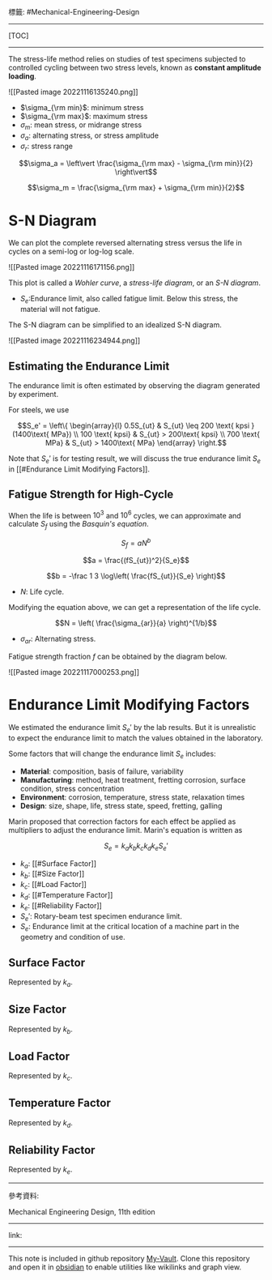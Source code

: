 標籤: #Mechanical-Engineering-Design 

---

[TOC]

---

The stress-life method relies on studies of test specimens subjected to controlled cycling between two stress levels, known as **constant amplitude loading**.

![[Pasted image 20221116135240.png]]

- $\sigma_{\rm min}$: minimum stress
- $\sigma_{\rm max}$: maximum stress
- $\sigma_{m}$: mean stress, or midrange stress
- $\sigma_a$: alternating stress, or stress amplitude
- $\sigma_r$: stress range

$$\sigma_a = \left\vert
	\frac{\sigma_{\rm max} - \sigma_{\rm min}}{2}
\right\vert$$

$$\sigma_m = \frac{\sigma_{\rm max} + \sigma_{\rm min}}{2}$$

# S-N Diagram

We can plot the complete reversed alternating stress versus the life in cycles on a semi-log or log-log scale.

![[Pasted image 20221116171156.png]]

This plot is called a *Wohler curve*, a *stress-life diagram*, or an *S-N diagram*.

- $S_e$:Endurance limit, also called fatigue limit. Below this stress, the material will not fatigue.

The S-N diagram can be simplified to an idealized S-N diagram.

![[Pasted image 20221116234944.png]]

## Estimating the Endurance Limit

The endurance limit is often estimated by observing the diagram generated by experiment.

For steels, we use

$$S_e' = 
\left\{
	\begin{array}{l}
		0.5S_{ut} & S_{ut} \leq 200 \text{ kpsi } (1400\text{ MPa}) \\
		100 \text{ kpsi} & S_{ut} > 200\text{ kpsi} \\
		700 \text{ MPa} & S_{ut} > 1400\text{ MPa}
	\end{array}
\right.$$

Note that $S_e'$ is for testing result, we will discuss the true endurance limit $S_e$ in [[#Endurance Limit Modifying Factors]].

## Fatigue Strength for High-Cycle

When the life is between $10^3$ and $10^6$ cycles, we can approximate and calculate $S_f$ using the *Basquin's equation*.

$$S_f = aN^b$$

$$a = \frac{(fS_{ut})^2}{S_e}$$

$$b = -\frac 1 3 \log\left(
	\frac{fS_{ut}}{S_e}
\right)$$

- $N$: Life cycle.

Modifying the equation above, we can get a representation of the life cycle.

$$N = \left(
	\frac{\sigma_{ar}}{a}
\right)^{1/b}$$

- $\sigma_{ar}$: Alternating stress.

Fatigue strength fraction $f$ can be obtained by the diagram below.

![[Pasted image 20221117000253.png]]

# Endurance Limit Modifying Factors

We estimated the endurance limit $S_e'$ by the lab results. But it is unrealistic to expect the endurance limit to match the values obtained in the laboratory.

Some factors that will change the endurance limit $S_e$ includes:

- **Material**: composition, basis of failure, variability
- **Manufacturing**: method, heat treatment, fretting corrosion, surface condition, stress concentration
- **Environment**: corrosion, temperature, stress state, relaxation times
- **Design**: size, shape, life, stress state, speed, fretting, galling

Marin proposed that correction factors for each effect be applied as multipliers to adjust the endurance limit. Marin's equation is written as

$$S_e = k_ak_bk_ck_dk_eS_e'$$

- $k_a$: [[#Surface Factor]]
- $k_b$: [[#Size Factor]]
- $k_c$: [[#Load Factor]]
- $k_d$: [[#Temperature Factor]]
- $k_e$: [[#Reliability Factor]]
- $S_e'$: Rotary-beam test specimen endurance limit.
- $S_e$: Endurance limit at the critical location of a machine part in the geometry and condition of use.

## Surface Factor

Represented by $k_a$.

## Size Factor

Represented by $k_b$.

## Load Factor

Represented by $k_c$.

## Temperature Factor

Represented by $k_d$.

## Reliability Factor

Represented by $k_e$.

---

參考資料:

Mechanical Engineering Design, 11th edition

---

link:


---

This note is included in github repository [My-Vault](https://github.com/LittleD3092/My-Vault.git). Clone this repository and open it in [obsidian](https://obsidian.md/) to enable utilities like wikilinks and graph view.